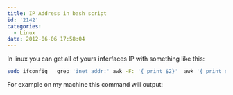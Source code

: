 ```yaml
---
title: IP Address in bash script
id: '2142'
categories:
  - Linux
date: 2012-06-06 17:58:04
---
```


In linux you can get all of yours inferfaces IP with something like this:

```bash
sudo ifconfig   grep 'inet addr:' awk -F: '{ print $2}'  awk '{ print $1 }'
```

For example on my machine this command will output:
